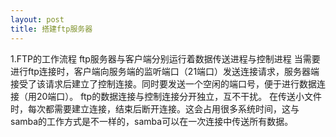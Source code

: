 ```yaml
---
layout: post
title: 搭建ftp服务器
---
```


1.FTP的工作流程
ftp服务器与客户端分别运行着数据传送进程与控制进程
当需要进行ftp连接时，客户端向服务端的监听端口（21端口）发送连接请求，服务器端接受了该请求后建立了控制连接。同时要发送一个空闲的端口号，便于进行数据连接（用20端口）。
ftp的数据连接与控制连接分开独立，互不干扰。
在传送小文件时，每次都需要建立连接，结束后断开连接。这会占用很多系统时间，这与samba的工作方式是不一样的，samba可以在一次连接中传送所有数据。
